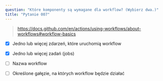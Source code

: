 ```yaml
---
question: "Które komponenty są wymagane dla workflow? (Wybierz dwa.)"
title: "Pytanie 007"
---
```


> https://docs.github.com/en/actions/using-workflows/about-workflows#workflow-basics
- [x] Jedno lub więcej zdarzeń, które uruchomią workflow
- [x] Jedno lub więcej zadań (jobs)
- [ ] Nazwa workflow
- [ ] Określone gałęzie, na których workflow będzie działać


